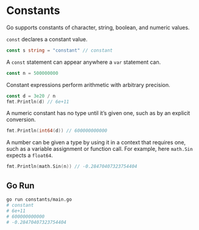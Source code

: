 # Constants

Go supports constants of character, string, boolean, and numeric values.

`const` declares a constant value.

```go
const s string = "constant" // constant
```

A `const` statement can appear anywhere a `var` statement can.

```go
const n = 500000000
```

Constant expressions perform arithmetic with arbitrary precision.

```go
const d = 3e20 / n
fmt.Println(d) // 6e+11
```

A numeric constant has no type until it’s given one, such as by an explicit conversion.

```go
fmt.Println(int64(d)) // 600000000000
```

A number can be given a type by using it in a context that requires one, such as a variable assignment or function call. For example, here `math.Sin` expects a `float64`.

```go
fmt.Println(math.Sin(n)) // -0.28470407323754404
```

## Go Run

```sh
go run constants/main.go
# constant
# 6e+11
# 600000000000
# -0.28470407323754404
```
